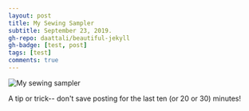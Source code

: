 ```yaml
---
layout: post
title: My Sewing Sampler
subtitle: September 23, 2019.
gh-repo: daattali/beautiful-jekyll
gh-badge: [test, post]
tags: [test]
comments: true
---
```


![My sewing sampler](IMG_1508.jpeg)

A tip or trick-- don't save posting for the last ten (or 20 or 30) minutes!
